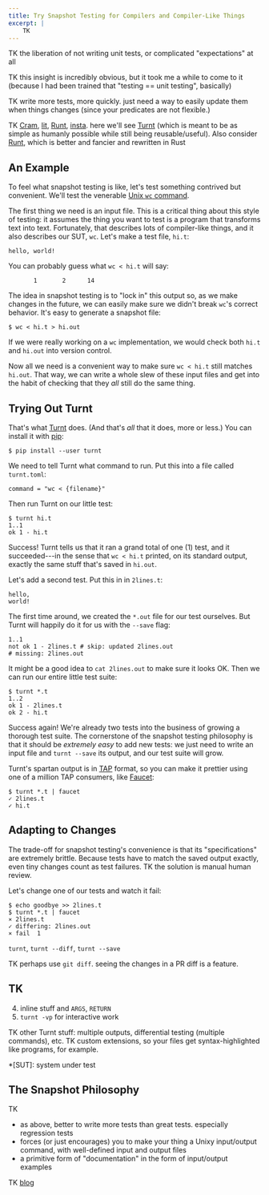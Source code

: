 ```yaml
---
title: Try Snapshot Testing for Compilers and Compiler-Like Things
excerpt: |
    TK
---
```


TK the liberation of not writing unit tests, or complicated "expectations" at all

TK this insight is incredibly obvious, but it took me a while to come to it (because I had been trained that "testing == unit testing", basically)

TK write more tests, more quickly. just need a way to easily update them when things changes (since your predicates are not flexible.)

TK [Cram][], [lit][], [Runt][], [insta][]. here we'll see [Turnt][] (which is meant to be as simple as humanly possible while still being reusable/useful). Also consider [Runt][], which is better and fancier and rewritten in Rust

[lit]: https://llvm.org/docs/CommandGuide/lit.html
[cram]: https://bitheap.org/cram/
[runt]: https://github.com/rachitnigam/runt
[turnt]: https://github.com/cucapra/turnt
[insta]: https://insta.rs

## An Example

To feel what snapshot testing is like, let's test something contrived but convenient.
We'll test the venerable [Unix `wc` command][wc].

The first thing we need is an input file.
This is a critical thing about this style of testing: it assumes the thing you want to test is a program that transforms text into text.
Fortunately, that describes lots of compiler-like things, and it also describes our SUT, `wc`.
Let's make a test file, `hi.t`:

    hello, world!

You can probably guess what `wc < hi.t` will say:

           1       2      14

The idea in snapshot testing is to "lock in" this output so, as we make changes in the future, we can easily make sure we didn't break `wc`'s correct behavior.
It's easy to generate a snapshot file:

    $ wc < hi.t > hi.out

If we were really working on a `wc` implementation, we would check both `hi.t` and `hi.out` into version control.

Now all we need is a convenient way to make sure `wc < hi.t` still matches `hi.out`.
That way, we can write a whole slew of these input files and get into the habit of checking that they *all* still do the same thing.

## Trying Out Turnt

That's what [Turnt][] does.
(And that's *all* that it does, more or less.)
You can install it with [pip][]:

    $ pip install --user turnt

We need to tell Turnt what command to run.
Put this into a file called `turnt.toml`:

    command = "wc < {filename}"

Then run Turnt on our little test:

    $ turnt hi.t
    1..1
    ok 1 - hi.t

Success!
Turnt tells us that it ran a grand total of one (1) test, and it succeeded---in the sense that `wc < hi.t` printed, on its standard output, exactly the same stuff that's saved in `hi.out`.

Let's add a second test.
Put this in in `2lines.t`:

    hello,
    world!

The first time around, we created the `*.out` file for our test ourselves.
But Turnt will happily do it for us with the `--save` flag:

    1..1
    not ok 1 - 2lines.t # skip: updated 2lines.out
    # missing: 2lines.out

It might be a good idea to `cat 2lines.out` to make sure it looks OK.
Then we can run our entire little test suite:

    $ turnt *.t
    1..2
    ok 1 - 2lines.t
    ok 2 - hi.t

Success again!
We're already two tests into the business of growing a thorough test suite.
The cornerstone of the snapshot testing philosophy is that it should be *extremely easy* to add new tests:
we just need to write an input file and `turnt --save` its output, and our test suite will grow.

Turnt's spartan output is in [TAP][] format, so you can make it prettier using one of a million TAP consumers, like [Faucet][]:

<pre><code>$ turnt *.t | faucet
<span class="ansi-green">✓ 2lines.t
✓ hi.t</span></code></pre>

[tap]: https://testanything.org
[faucet]: https://github.com/substack/faucet

## Adapting to Changes

The trade-off for snapshot testing's convenience is that its "specifications" are extremely brittle.
Because tests have to match the saved output exactly, even tiny changes count as test failures.
TK the solution is manual human review.

Let's change one of our tests and watch it fail:

<pre><code>$ echo goodbye >> 2lines.t
$ turnt *.t | faucet
<span class="ansi-red">⨯ 2lines.t</span>
<span class="ansi-green">✓ differing: 2lines.out</span>
<span class="ansi-red">⨯ fail  1</span></code></pre>

`turnt`, `turnt --diff`, `turnt --save`

TK perhaps use `git diff`. seeing the changes in a PR diff is a feature.

## TK

4. inline stuff and `ARGS`, `RETURN`
5. `turnt -vp` for interactive work

TK other Turnt stuff: multiple outputs, differential testing (multiple commands), etc.
TK custom extensions, so your files get syntax-highlighted like programs, for example.

[pip]: https://pip.pypa.io/en/stable/
[wc]: https://pubs.opengroup.org/onlinepubs/9699919799/utilities/wc.html

*[SUT]: system under test

## The Snapshot Philosophy

TK

- as above, better to write more tests than great tests. especially regression tests
- forces (or just encourages) you to make your thing a Unixy input/output command, with well-defined input and output files
- a primitive form of "documentation" in the form of input/output examples

TK [blog](https://borretti.me/article/lessons-writing-compiler#tests)
